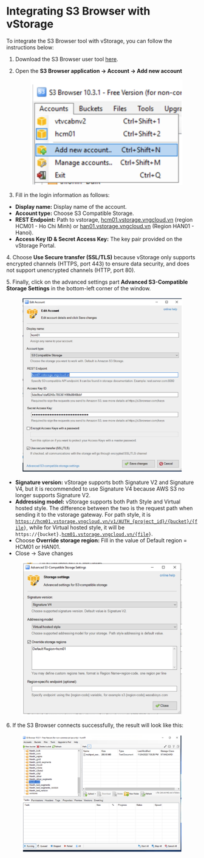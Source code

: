 # Integrating S3 Browser with vStorage

To integrate the S3 Browser tool with vStorage, you can follow the instructions below:

1. Download the S3 Browser user tool [here](https://s3browser.com/download.aspx).
2.  Open the **S3 Browser application → Account → Add new account**

    <figure><img src="../../../../../.gitbook/assets/image (12) (1).png" alt=""><figcaption></figcaption></figure>
3. Fill in the login information as follows:

* **Display name:** Display name of the account.
* **Account type:** Choose S3 Compatible Storage.
* **REST Endpoint:** Path to vstorage, [hcm01.vstorage.vngcloud.vn](http://hcm01.vstorage.vngcloud.vn/) (region HCM01 - Ho Chi Minh) or [han01.vstorage.vngcloud.vn](http://han01.vstorage.vngcloud.vn/) (Region HAN01 - Hanoi).
* **Access Key ID & Secret Access Key:** The key pair provided on the vStorage Portal.

4\. Choose **Use Secure transfer (SSL/TLS)** because vStorage only supports encrypted channels (HTTPS, port 443) to ensure data security, and does not support unencrypted channels (HTTP, port 80).

5\. Finally, click on the advanced settings part **Advanced S3-Compatible Storage Settings** in the bottom-left corner of the window.

<figure><img src="../../../../../.gitbook/assets/image (13) (1).png" alt=""><figcaption></figcaption></figure>

* **Signature version:** vStorage supports both Signature V2 and Signature V4, but it is recommended to use Signature V4 because AWS S3 no longer supports Signature V2.
* **Addressing model:** vStorage supports both Path Style and Virtual hosted style. The difference between the two is the request path when sending it to the vstorage gateway. For path style, it is [`https://hcm01.vstorage.vngcloud.vn/v1/AUTH_{project_id}/{bucket}/{file`](https://hcm01.vstorage.vngcloud.vn/v1/AUTH\_%7Bproject\_id%7D/%7Bbucket%7D/%7Bfile)`}`, while for Virtual hosted style, it will be `https://{bucket}.`[`hcm01.vstorage.vngcloud.vn/{file`](http://hcm01.vstorage.vngcloud.vn/%7Bfile)`}`.
* Choose **Override storage region:** Fill in the value of Default region = HCM01 or HAN01.
* Close -> Save changes

<figure><img src="../../../../../.gitbook/assets/image (14) (1).png" alt=""><figcaption></figcaption></figure>

6\. If the S3 Browser connects successfully, the result will look like this:

<figure><img src="../../../../../.gitbook/assets/image (15) (1).png" alt=""><figcaption></figcaption></figure>
